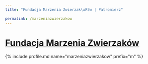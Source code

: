 ```yaml
---
title: "Fundacja Marzenia Zwierzak\xF3w | Patromierz"

permalink: /marzeniazwierzakow
---
```


# [Fundacja Marzenia Zwierzaków](https://patronite.pl/marzeniazwierzakow)

{% include profile.md name="marzeniazwierzakow" prefix="m" %}
